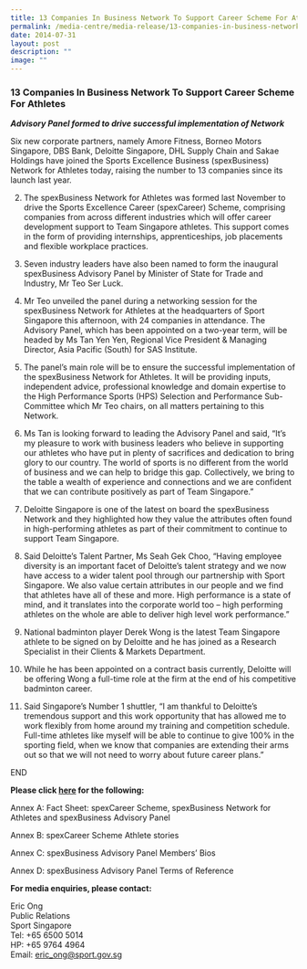 ```yaml
---
title: 13 Companies In Business Network To Support Career Scheme For Athletes
permalink: /media-centre/media-release/13-companies-in-business-network-to-support-career-scheme-for-athletes/
date: 2014-07-31
layout: post
description: ""
image: ""
---
```

### **13 Companies In Business Network To Support Career Scheme For Athletes**
_**Advisory Panel formed to drive successful implementation of Network**_

Six new corporate partners, namely Amore Fitness, Borneo Motors Singapore, DBS Bank, Deloitte Singapore, DHL Supply Chain and Sakae Holdings have joined the Sports Excellence Business (spexBusiness) Network for Athletes today, raising the number to 13 companies since its launch last year.

2. The spexBusiness Network for Athletes was formed last November to drive the Sports Excellence Career (spexCareer) Scheme, comprising companies from across different industries which will offer career development support to Team Singapore athletes. This support comes in the form of providing internships, apprenticeships, job placements and flexible workplace practices. 

3. Seven industry leaders have also been named to form the inaugural spexBusiness Advisory Panel by Minister of State for Trade and Industry, Mr Teo Ser Luck. 

4. Mr Teo unveiled the panel during a networking session for the spexBusiness Network for Athletes at the headquarters of Sport Singapore this afternoon, with 24 companies in attendance. The Advisory Panel, which has been appointed on a two-year term, will be headed by Ms Tan Yen Yen, Regional Vice President & Managing Director, Asia Pacific (South) for SAS Institute. 

5. The panel’s main role will be to ensure the successful implementation of the spexBusiness Network for Athletes. It will be providing inputs, independent advice, professional knowledge and domain expertise to the High Performance Sports (HPS) Selection and Performance Sub-Committee which Mr Teo chairs, on all matters pertaining to this Network. 

6. Ms Tan is looking forward to leading the Advisory Panel and said, “It’s my pleasure to work with business leaders who believe in supporting our athletes who have put in plenty of sacrifices and dedication to bring glory to our country. The world of sports is no different from the world of business and we can help to bridge this gap. Collectively, we bring to the table a wealth of experience and connections and we are confident that we can contribute positively as part of Team Singapore.”

7. Deloitte Singapore is one of the latest on board the spexBusiness Network and they highlighted how they value the attributes often found in high-performing athletes as part of their commitment to continue to support Team Singapore. 

8. Said Deloitte’s Talent Partner, Ms Seah Gek Choo, “Having employee diversity is an important facet of Deloitte’s talent strategy and we now have access to a wider talent pool through our partnership with Sport Singapore. We also value certain attributes in our people and we find that athletes have all of these and more. High performance is a state of mind, and it translates into the corporate world too – high performing athletes on the whole are able to deliver high level work performance.” 

9. National badminton player Derek Wong is the latest Team Singapore athlete to be signed on by Deloitte and he has joined as a Research Specialist in their Clients & Markets Department. 

10. While he has been appointed on a contract basis currently, Deloitte will be offering Wong a full-time role at the firm at the end of his competitive badminton career. 

11. Said Singapore’s Number 1 shuttler, “I am thankful to Deloitte’s tremendous support and this work opportunity that has allowed me to work flexibly from home around my training and competition schedule. Full-time athletes like myself will be able to continue to give 100% in the sporting field, when we know that companies are extending their arms out so that we will not need to worry about future career plans.”

END

**Please click [here](/files/Media%20Centre/Media%20Release/2014/July/Fact%20Sheets%20and%20Bios%20spexCareer%20spexBusiness%20Network%20and%20Panel.pdf) for the following:**  
  
Annex A: Fact Sheet: spexCareer Scheme, spexBusiness Network for Athletes and spexBusiness Advisory Panel  
  
Annex B: spexCareer Scheme Athlete stories  
  
Annex C: spexBusiness Advisory Panel Members’ Bios  
  
Annex D: spexBusiness Advisory Panel Terms of Reference  
  
  
  
**For media enquiries, please contact:**  

Eric Ong  
Public Relations  
Sport Singapore  
Tel: +65 6500 5014  
HP: +65 9764 4964  
Email: [eric\_ong@sport.gov.sg](http:)